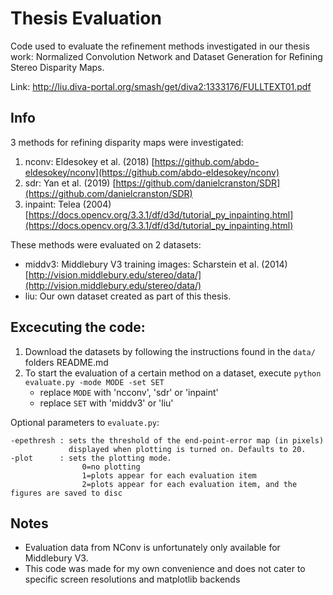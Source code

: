 # Thesis Evaluation

Code used to evaluate the refinement methods investigated in our thesis work: Normalized Convolution Network and Dataset Generation for Refining Stereo Disparity Maps.

Link:  http://liu.diva-portal.org/smash/get/diva2:1333176/FULLTEXT01.pdf

## Info

 3 methods for refining disparity maps were investigated:

1. nconv: Eldesokey et al. (2018) [https://github.com/abdo-eldesokey/nconv](https://github.com/abdo-eldesokey/nconv)
2. sdr: Yan et al. (2019) [https://github.com/danielcranston/SDR](https://github.com/danielcranston/SDR)
3. inpaint: Telea (2004) [https://docs.opencv.org/3.3.1/df/d3d/tutorial_py_inpainting.html](https://docs.opencv.org/3.3.1/df/d3d/tutorial_py_inpainting.html)

These methods were evaluated on 2 datasets:

* middv3: Middlebury V3 training images: Scharstein et al. (2014) [http://vision.middlebury.edu/stereo/data/](http://vision.middlebury.edu/stereo/data/)
* liu: Our own dataset created as part of this thesis.


## Excecuting the code:

1. Download the datasets by following the instructions found in the ```data/``` folders README.md
1. To start the evaluation of a certain method on a dataset, execute ```python evaluate.py -mode MODE -set SET```
    * replace ```MODE``` with 'ncconv', 'sdr' or 'inpaint'
    * replace ```SET``` with 'middv3' or 'liu'


Optional parameters to ```evaluate.py```:

```
-epethresh : sets the threshold of the end-point-error map (in pixels)
             displayed when plotting is turned on. Defaults to 20.
-plot      : sets the plotting mode.  
				0=no plotting
				1=plots appear for each evaluation item
				2=plots appear for each evaluation item, and the figures are saved to disc
```


## Notes

* Evaluation data from NConv is unfortunately only available for Middlebury V3.
* This code was made for my own convenience and does not cater to specific screen resolutions and matplotlib backends
